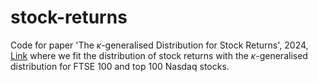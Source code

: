 # stock-returns

Code for paper 'The $\kappa$-generalised Distribution for Stock Returns', 2024, [Link](https://arxiv.org/abs/2405.09929) where we fit the distribution of stock returns with the $\kappa$-generalised distribution for FTSE 100 and top 100 Nasdaq stocks.
